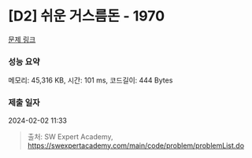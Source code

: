 # [D2] 쉬운 거스름돈 - 1970 

[문제 링크](https://swexpertacademy.com/main/code/problem/problemDetail.do?contestProbId=AV5PsIl6AXIDFAUq) 

### 성능 요약

메모리: 45,316 KB, 시간: 101 ms, 코드길이: 444 Bytes

### 제출 일자

2024-02-02 11:33



> 출처: SW Expert Academy, https://swexpertacademy.com/main/code/problem/problemList.do